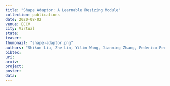 ```yaml
---
title: "Shape Adaptor: A Learnable Resizing Module"
collection: publications
date: 2020-08-02
venue: ECCV
city: Virtual
state:
teaser:
thumbnail: "shape-adaptor.png"
authors: "Shikun Liu, Zhe Lin, Yilin Wang, Jianming Zhang, Federico Perazzi, Edward Johns"
bibtex:
uri:
arxiv:
project:
poster:
data:
---
```


